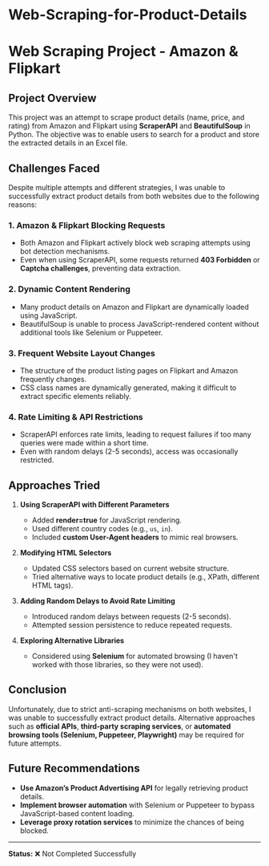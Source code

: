 # Web-Scraping-for-Product-Details

# Web Scraping Project - Amazon & Flipkart

## Project Overview
This project was an attempt to scrape product details (name, price, and rating) from Amazon and Flipkart using **ScraperAPI** and **BeautifulSoup** in Python. The objective was to enable users to search for a product and store the extracted details in an Excel file.

## Challenges Faced
Despite multiple attempts and different strategies, I was unable to successfully extract product details from both websites due to the following reasons:

### 1. **Amazon & Flipkart Blocking Requests**
   - Both Amazon and Flipkart actively block web scraping attempts using bot detection mechanisms.
   - Even when using ScraperAPI, some requests returned **403 Forbidden** or **Captcha challenges**, preventing data extraction.

### 2. **Dynamic Content Rendering**
   - Many product details on Amazon and Flipkart are dynamically loaded using JavaScript.
   - BeautifulSoup is unable to process JavaScript-rendered content without additional tools like Selenium or Puppeteer.

### 3. **Frequent Website Layout Changes**
   - The structure of the product listing pages on Flipkart and Amazon frequently changes.
   - CSS class names are dynamically generated, making it difficult to extract specific elements reliably.

### 4. **Rate Limiting & API Restrictions**
   - ScraperAPI enforces rate limits, leading to request failures if too many queries were made within a short time.
   - Even with random delays (2-5 seconds), access was occasionally restricted.

## Approaches Tried
1. **Using ScraperAPI with Different Parameters**
   - Added **render=true** for JavaScript rendering.
   - Used different country codes (e.g., `us`, `in`).
   - Included **custom User-Agent headers** to mimic real browsers.

2. **Modifying HTML Selectors**
   - Updated CSS selectors based on current website structure.
   - Tried alternative ways to locate product details (e.g., XPath, different HTML tags).

3. **Adding Random Delays to Avoid Rate Limiting**
   - Introduced random delays between requests (2-5 seconds).
   - Attempted session persistence to reduce repeated requests.

4. **Exploring Alternative Libraries**
   - Considered using **Selenium** for automated browsing (I haven't worked with those libraries, so they were not used).

## Conclusion
Unfortunately, due to strict anti-scraping mechanisms on both websites, I was unable to successfully extract product details. Alternative approaches such as **official APIs**, **third-party scraping services**, or **automated browsing tools (Selenium, Puppeteer, Playwright)** may be required for future attempts.

## Future Recommendations
- **Use Amazon’s Product Advertising API** for legally retrieving product details.
- **Implement browser automation** with Selenium or Puppeteer to bypass JavaScript-based content loading.
- **Leverage proxy rotation services** to minimize the chances of being blocked.

---
**Status:** ❌ Not Completed Successfully
